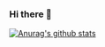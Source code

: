 ### Hi there 👋
[![Anurag's github stats](https://github-readme-stats.vercel.app/api?username=PrrrStar)](https://github.com/PrrrStar/github-readme-stats)

<!--
**PrrrStar/PrrrStar** is a ✨ _special_ ✨ repository because its `README.md` (this file) appears on your GitHub profile.

Here are some ideas to get you started:

- 🔭 I’m currently working on ...
- 🌱 I’m currently learning ...
- 👯 I’m looking to collaborate on ...
- 🤔 I’m looking for help with ...
- 💬 Ask me about ...
- 📫 How to reach me: ...
- 😄 Pronouns: ...
- ⚡ Fun fact: ...
-->
